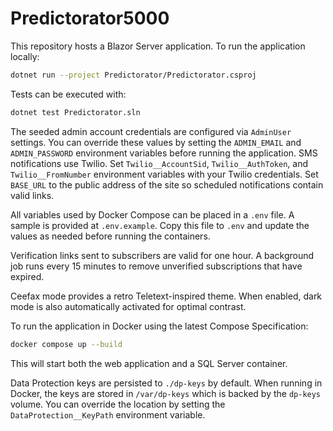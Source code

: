 # Predictorator5000

This repository hosts a Blazor Server application. To run the application locally:

```bash
dotnet run --project Predictorator/Predictorator.csproj
```

Tests can be executed with:

```bash
dotnet test Predictorator.sln
```

The seeded admin account credentials are configured via `AdminUser` settings.
You can override these values by setting the `ADMIN_EMAIL` and
`ADMIN_PASSWORD` environment variables before running the application.
SMS notifications use Twilio. Set `Twilio__AccountSid`, `Twilio__AuthToken`, and
`Twilio__FromNumber` environment variables with your Twilio credentials.
Set `BASE_URL` to the public address of the site so scheduled notifications
contain valid links.

All variables used by Docker Compose can be placed in a `.env` file. A sample
is provided at `.env.example`. Copy this file to `.env` and update the values
as needed before running the containers.

Verification links sent to subscribers are valid for one hour. A background job
runs every 15 minutes to remove unverified subscriptions that have expired.

Ceefax mode provides a retro Teletext-inspired theme. When enabled, dark mode is
also automatically activated for optimal contrast.

To run the application in Docker using the latest Compose Specification:

```bash
docker compose up --build
```

This will start both the web application and a SQL Server container.

Data Protection keys are persisted to `./dp-keys` by default. When running in Docker,
the keys are stored in `/var/dp-keys` which is backed by the `dp-keys` volume.
You can override the location by setting the `DataProtection__KeyPath` environment
variable.
